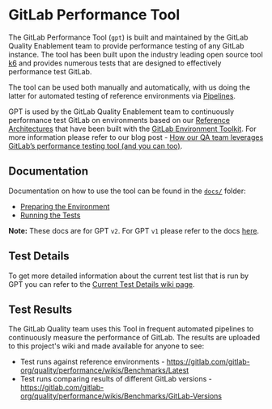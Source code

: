 # GitLab Performance Tool

The GitLab Performance Tool (`gpt`) is built and maintained by the GitLab Quality Enablement team to provide performance testing of any GitLab instance. The tool has been built upon the industry leading open source tool [k6](https://k6.io) and provides numerous tests that are designed to effectively performance test GitLab.

The tool can be used both manually and automatically, with us doing the latter for automated testing of reference environments via [Pipelines](https://gitlab.com/gitlab-org/quality/performance/pipeline_schedules).

GPT is used by the GitLab Quality Enablement team to continuously performance test GitLab on environments based on our [Reference Architectures](https://docs.gitlab.com/ee/administration/reference_architectures/) that have been built with the [GitLab Environment Toolkit](https://gitlab.com/gitlab-org/gitlab-environment-toolkit). For more information please refer to our blog post - [How our QA team leverages GitLab’s performance testing tool (and you can too)](https://about.gitlab.com/blog/2020/02/18/how-were-building-up-performance-testing-of-gitlab/).

## Documentation

Documentation on how to use the tool can be found in the [`docs/`](/docs/README.md) folder:

* [Preparing the Environment](docs/environment_prep.md)
* [Running the Tests](docs/k6.md)

**Note:** These docs are for GPT `v2`. For GPT `v1` please refer to the docs [here](https://gitlab.com/gitlab-org/quality/performance/-/blob/v1-main/README.md).

## Test Details

To get more detailed information about the current test list that is run by GPT you can refer to the [Current Test Details wiki page](https://gitlab.com/gitlab-org/quality/performance/wikis/current-test-details).

## Test Results

The GitLab Quality team uses this Tool in frequent automated pipelines to continuously measure the performance of GitLab. The results are uploaded to this project's wiki and made available for anyone to see:

* Test runs against reference environments - https://gitlab.com/gitlab-org/quality/performance/wikis/Benchmarks/Latest
* Test runs comparing results of different GitLab versions - https://gitlab.com/gitlab-org/quality/performance/wikis/Benchmarks/GitLab-Versions
